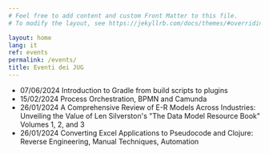 ```yaml
---
# Feel free to add content and custom Front Matter to this file.
# To modify the layout, see https://jekyllrb.com/docs/themes/#overriding-theme-defaults

layout: home
lang: it
ref: events
permalink: /events/
title: Eventi dei JUG
---
```


* 07/06/2024 Introduction to Gradle from build scripts to plugins
* 15/02/2024 Process Orchestration, BPMN and Camunda
* 26/01/2024 A Comprehensive Review of E-R Models Across Industries: Unveiling the Value of Len Silverston's "The Data Model Resource Book" Volumes 1, 2, and 3
* 26/01/2024 Converting Excel Applications to Pseudocode and Clojure: Reverse Engineering, Manual Techniques, Automation